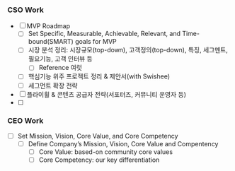 ### CSO Work
- [ ] MVP Roadmap
	- [ ] Set Specific, Measurable, Achievable, Relevant, and Time-bound(SMART) goals for MVP 
	- [ ] 시장 분석 정리: 시장규모(top-down), 고객정의(top-down), 특징, 세그멘트, 필요기능, 고객 인터뷰 등
		- [ ] Reference 여럿
	- [ ] 핵심기능 위주 프로젝트 정리 & 제안서(with Swishee)
	- [ ] 세그먼트 확장 전략
- [ ] 플라이휠 & 콘텐츠 공급자 전략(서포터즈, 커뮤니티 운영자 등)
- [ ] 

### CEO Work
- [ ] Set Mission, Vision, Core Value, and Core Competency 
	- [ ] Define Company’s Mission, Vision, Core Value and Compentency 
		- [ ] Core Value: based-on community core values
		- [ ] Core Competency: our key differentiation